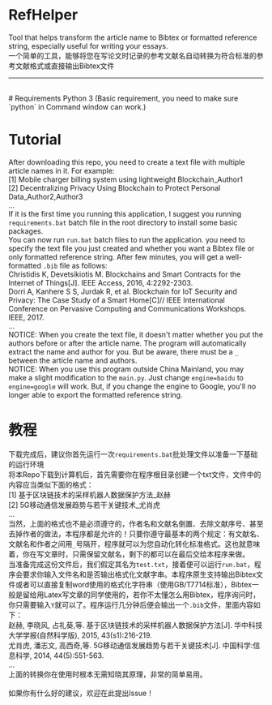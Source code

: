 # RefHelper
Tool that helps transform the article name to Bibtex or formatted reference string, especially useful for writing your essays.<br>
一个简单的工具，能够将您在写论文时记录的参考文献名自动转换为符合标准的参考文献格式或直接输出Bibtex文件

---
<br>
# Requirements
Python 3 (Basic requirement, you need to make sure `python` in Command window can work.)

# Tutorial
After downloading this repo, you need to create a text file with multiple article names in it. For example:<br>
[1]	Mobile charger billing system using lightweight Blockchain_Author1<br>
[2]	Decentralizing Privacy Using Blockchain to Protect Personal Data_Author2,Author3<br>
...<br>
If it is the first time you running this application, I suggest you running `requirements.bat` batch file in the root directory to install some basic packages.<br>
You can now run `run.bat` batch files to run the application. you need to specify the text file you just created and whether you want a Bibtex file or only formatted reference string. After few minutes, you will get a well-formatted `.bib` file as follows:<br>
Christidis K, Devetsikiotis M. Blockchains and Smart Contracts for the Internet of Things[J]. IEEE Access, 2016, 4:2292-2303.<br>
Dorri A, Kanhere S S, Jurdak R, et al. Blockchain for IoT Security and Privacy: The Case Study of a Smart Home[C]// IEEE International Conference on Pervasive Computing and Communications Workshops. IEEE, 2017.<br>
...<br>
NOTICE: When you create the text file, it doesn't matter whether you put the authors before or after the article name. The program will automatically extract the name and author for you. But be aware, there must be a `_` between the article name and authors.<br>
NOTICE: When you use this program outside China Mainland, you may make a slight modification to the `main.py`. Just change `engine=baidu` to `engine=google` will work. But, if you change the engine to Google, you'll no longer able to export the formatted reference string.

# 教程
下载完成后，建议你首先运行一次`requirements.bat`批处理文件以准备一下基础的运行环境<br>
将本Repo下载到计算机后，首先需要你在程序根目录创建一个txt文件，文件中的内容应当类似下面的格式：<br>
[1]	基于区块链技术的采样机器人数据保护方法_赵赫<br>
[2]	5G移动通信发展趋势与若干关键技术_尤肖虎<br>
...<br>
当然，上面的格式也不是必须遵守的，作者名和文献名倒置、去除文献序号、甚至去掉作者的做法，本程序都是允许的！只要你遵守最基本的两个规定：有文献名、文献名和作者之间用`_`号隔开，程序就可以为您自动化转化标准格式。这也就意味着，你在写文章时，只需保留文献名，剩下的都可以在最后交给本程序来做。<br>
当准备完成这份文件后，我们假定其名为`test.txt`，接着便可以运行`run.bat`，程序会要求你输入文件名和是否输出格式化文献字串。本程序原生支持输出Bibtex文件或者可以直接复制word使用的格式化字符串（使用GB/T7714标准），Bibtex一般是留给用Latex写文章的同学使用的，若你不太懂怎么用Bibtex，程序询问时，你只需要输入`Y`就可以了。程序运行几分钟后便会输出一个`.bib`文件，里面内容如下：<br>
赵赫, 李晓风, 占礼葵,等. 基于区块链技术的采样机器人数据保护方法[J]. 华中科技大学学报(自然科学版), 2015, 43(s1):216-219.<br>
尤肖虎, 潘志文, 高西奇,等. 5G移动通信发展趋势与若干关键技术[J]. 中国科学:信息科学, 2014, 44(5):551-563.<br>
...<br>
上面的转换你在使用时根本无需知晓其原理，非常的简单易用。<br>
<br>
如果你有什么好的建议，欢迎在此提出Issue！
